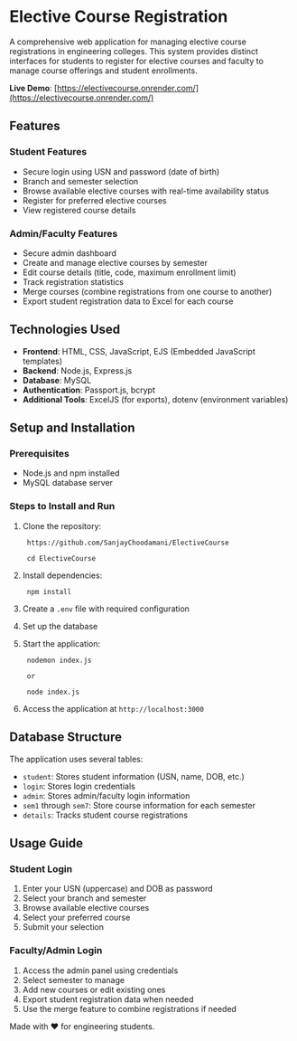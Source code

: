 # Elective Course Registration

A comprehensive web application for managing elective course registrations in engineering colleges. This system provides distinct interfaces for students to register for elective courses and faculty to manage course offerings and student enrollments.

**Live Demo**: [https://electivecourse.onrender.com/](https://electivecourse.onrender.com/)

## Features

### Student Features
- Secure login using USN and password (date of birth)
- Branch and semester selection
- Browse available elective courses with real-time availability status
- Register for preferred elective courses
- View registered course details

### Admin/Faculty Features
- Secure admin dashboard
- Create and manage elective courses by semester
- Edit course details (title, code, maximum enrollment limit)
- Track registration statistics
- Merge courses (combine registrations from one course to another)
- Export student registration data to Excel for each course

## Technologies Used

- **Frontend**: HTML, CSS, JavaScript, EJS (Embedded JavaScript templates)
- **Backend**: Node.js, Express.js
- **Database**: MySQL
- **Authentication**: Passport.js, bcrypt
- **Additional Tools**: ExcelJS (for exports), dotenv (environment variables)

## Setup and Installation

### Prerequisites
- Node.js and npm installed
- MySQL database server

### Steps to Install and Run

1. Clone the repository:

        https://github.com/SanjayChoodamani/ElectiveCourse

        cd ElectiveCourse

2. Install dependencies:

        npm install 


3. Create a `.env` file with required configuration

4. Set up the database


5. Start the application:

        nodemon index.js

        or 

        node index.js


6. Access the application at `http://localhost:3000`

## Database Structure

The application uses several tables:
- `student`: Stores student information (USN, name, DOB, etc.)
- `login`: Stores login credentials
- `admin`: Stores admin/faculty login information
- `sem1` through `sem7`: Store course information for each semester
- `details`: Tracks student course registrations

## Usage Guide

### Student Login
1. Enter your USN (uppercase) and DOB as password
2. Select your branch and semester
3. Browse available elective courses
4. Select your preferred course
5. Submit your selection

### Faculty/Admin Login
1. Access the admin panel using credentials
2. Select semester to manage
3. Add new courses or edit existing ones
4. Export student registration data when needed
5. Use the merge feature to combine registrations if needed



Made with ❤️ for engineering students.